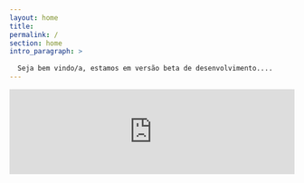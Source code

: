 ```yaml
---
layout: home
title: 
permalink: /
section: home
intro_paragraph: >
  
  Seja bem vindo/a, estamos em versão beta de desenvolvimento....
---
```




<iframe src="https://docs.google.com/forms/d/e/1FAIpQLSeA1ryi_GsWpL0obtqCEqWJIFlKkChy6VM8SDldl6xP5SMxiA/viewform?embedded=true" width="100%" height="auto" frameborder="0" marginheight="0" marginwidth="0">Carregando…</iframe>


